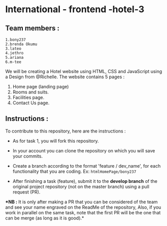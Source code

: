 # International - frontend -hotel-3

## Team members :

    1.bony237
    2.brenda Okumu
    3.lateo
    4.jethro
    5.ariana
    6.m-tee

We will be creating a Hotel website using HTML, CSS and JavaScript using a Design from @Richelle.
The website contains 5 pages :

1. Home page (landing page)
2. Rooms and suits.
3. Facilities page.
4. Contact Us page.

## Instructions :

To contribute to this repository, here are the instructions :

- As for task 1, you will fork this repository.

- In your account you can clone the repository on which you will save your commits.

- Create a branch according to the format 'feature / dev_name', for each functionality that you are coding. Ex: <code>htmlHomePage/bony237</code>

- After finishing a task (feature), submit it to the **develop branch** of the original project repository (not on the master branch) using a pull request (PR).

**\*NB :** It is only after making a PR that you can be considered of the team and see your name engraved on the ReadMe of the repository,
Also, if you work in parallel on the same task, note that the first PR will be the one that can be merge (as long as it is good).\*

